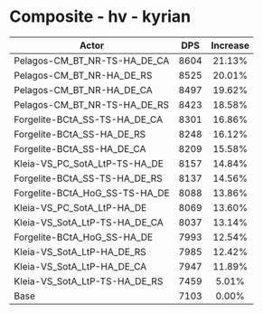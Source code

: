# Composite - hv - kyrian
| Actor | DPS | Increase |
|---|:---:|:---:|
|Pelagos-CM_BT_NR-TS-HA_DE_CA|8604|21.13%|
|Pelagos-CM_BT_NR-HA_DE_RS|8525|20.01%|
|Pelagos-CM_BT_NR-HA_DE_CA|8497|19.62%|
|Pelagos-CM_BT_NR-TS-HA_DE_RS|8423|18.58%|
|Forgelite-BCtA_SS-TS-HA_DE_CA|8301|16.86%|
|Forgelite-BCtA_SS-HA_DE_RS|8248|16.12%|
|Forgelite-BCtA_SS-HA_DE_CA|8209|15.58%|
|Kleia-VS_PC_SotA_LtP-TS-HA_DE|8157|14.84%|
|Forgelite-BCtA_SS-TS-HA_DE_RS|8137|14.56%|
|Forgelite-BCtA_HoG_SS-TS-HA_DE|8088|13.86%|
|Kleia-VS_PC_SotA_LtP-HA_DE|8069|13.60%|
|Kleia-VS_SotA_LtP-TS-HA_DE_CA|8037|13.14%|
|Forgelite-BCtA_HoG_SS-HA_DE|7993|12.54%|
|Kleia-VS_SotA_LtP-HA_DE_RS|7985|12.42%|
|Kleia-VS_SotA_LtP-HA_DE_CA|7947|11.89%|
|Kleia-VS_SotA_LtP-TS-HA_DE_RS|7459|5.01%|
|Base|7103|0.00%|

